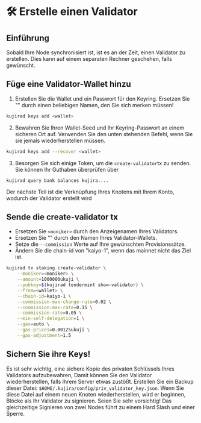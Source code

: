 # 🛠 Erstelle einen Validator

## Einführung

Sobald Ihre Node synchronisiert ist, ist es an der Zeit, einen Validator zu erstellen. Dies kann auf einem separaten Rechner geschehen, falls gewünscht.

## Füge eine Validator-Wallet hinzu

1. Erstellen Sie die Wallet und ein Passwort für den Keyring. Ersetzen Sie "<Wallet>" durch einen beliebigen Namen, den Sie sich merken müssen!

```bash
kujirad keys add <wallet>
```
2. Bewahren Sie Ihren Wallet-Seed und Ihr Keyring-Passwort an einem sicheren Ort auf. Verwenden Sie den unten stehenden Befehl, wenn Sie sie jemals wiederherstellen müssen.

```bash
kujirad keys add --recover <wallet>
```

3. Besorgen Sie sich einige Token, um die ```create-validator```tx zu senden. Sie können Ihr Guthaben überprüfen über

```shell
kujirad query bank balances kujira....
```

Der nächste Teil ist die Verknüpfung Ihres Knotens mit Ihrem Konto, wodurch der Validator erstellt wird

## Sende die create-validator tx
- Ersetzen Sie `<moniker>` durch den Anzeigenamen Ihres Validators.
- Ersetzen Sie "<Wallet>" durch den Namen Ihres Validator-Wallets.
- Setze die `--commission` Werte auf Ihre gewünschten Provisionssätze.
- Ändern Sie die chain-id von "kaiyo-1", wenn das mainnet nicht das Ziel ist.

```bash
kujirad tx staking create-validator \
    --moniker=<moniker> \
    --amount=1000000ukuji \
    --pubkey=$(kujirad tendermint show-validator) \
    --from=<wallet> \
    --chain-id=kaiyo-1 \
    --commission-max-change-rate=0.02 \
    --commission-max-rate=0.15 \
    --commission-rate=0.05 \
    --min-self-delegation=1 \
    --gas=auto \
    --gas-prices=0.00125ukuji \
    --gas-adjustment=1.5
```

## Sichern Sie ihre Keys!
Es ist sehr wichtig, eine sichere Kopie des privaten Schlüssels Ihres Validators aufzubewahren, 
Damit können Sie den Validator wiederherstellen, falls Ihrem Server etwas zustößt.
Erstellen Sie ein Backup dieser Datei: `$HOME/.kujira/config/priv_validator_key.json`.
Wenn Sie diese Datei auf einem neuen Knoten wiederherstellen, wird er beginnen, Blöcke als Ihr Validator zu signieren.
Seien Sie sehr vorsichtig! Das gleichzeitige Signieren von zwei Nodes führt zu einem Hard Slash 
und einer Sperre.
